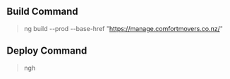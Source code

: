 ## Build Command

> ng build --prod --base-href "https://manage.comfortmovers.co.nz/"

## Deploy Command

> ngh